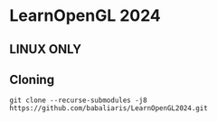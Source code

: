 # LearnOpenGL 2024
## LINUX ONLY

## Cloning
```
git clone --recurse-submodules -j8 https://github.com/babaliaris/LearnOpenGL2024.git
```
